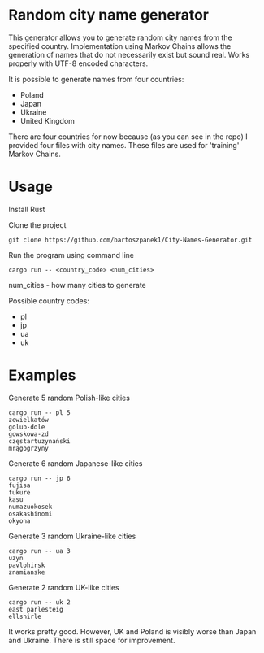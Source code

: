 # Random city name generator
This generator allows you to generate random city names from the specified country.
Implementation using Markov Chains allows the generation of names that do not necessarily exist but sound real.
Works properly with UTF-8 encoded characters.

It is possible to generate names from four countries:
  - Poland
  - Japan
  - Ukraine
  - United Kingdom
  
There are four countries for now because (as you can see in the repo) I provided four files with city names. These files are used for 'training' Markov Chains. 

# Usage

Install Rust

Clone the project

```
git clone https://github.com/bartoszpanek1/City-Names-Generator.git
```

Run the program using command line

```
cargo run -- <country_code> <num_cities>
```
num_cities - how many cities to generate

Possible country codes:
  - pl
  - jp
  - ua
  - uk
  
# Examples

Generate 5 random Polish-like cities
```
cargo run -- pl 5
zewielkatów
golub-dole
gowskowa-zd
częstartuzynański
mrągogrzyny
```

Generate 6 random Japanese-like cities
```
cargo run -- jp 6
fujisa
fukure
kasu
numazuokosek
osakashinomi
okyona
```

Generate 3 random Ukraine-like cities
```
cargo run -- ua 3
uzyn
pavlohirsk
znamianske
```

Generate 2 random UK-like cities
```
cargo run -- uk 2
east parlesteig
ellshirle
```

It works pretty good. However, UK and Poland is visibly worse than Japan and Ukraine. There is still space for improvement.
